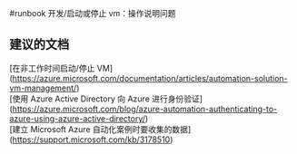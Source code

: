 
<properties
    pageTitle="runbook development/start or stop vms: how-to issues"
    description="与 runbook 开发/启动或停止 vm 相关的问题：操作说明问题"
    service="microsoft.automation"
    resource="automationaccounts"
    authors="adoylemsft"
    displayorder=""
    selfHelpType="generic"
    supportTopicIds="32501564"
    resourceTags=""
    productPesIds="15607"
    cloudEnvironments="public, Blackforest, Fairfax"
/>


#<a name="runbook-developmentstart-or-stop-vms-howto-issues"></a>runbook 开发/启动或停止 vm：操作说明问题


## <a name="recommended-documents"></a>**建议的文档**
[在非工作时间启动/停止 VM] (https://azure.microsoft.com/documentation/articles/automation-solution-vm-management/) <br>
[使用 Azure Active Directory 向 Azure 进行身份验证] (https://azure.microsoft.com/blog/azure-automation-authenticating-to-azure-using-azure-active-directory/) <br>
[建立 Microsoft Azure 自动化案例时要收集的数据] (https://support.microsoft.com/kb/3178510)


<!--HONumber=Nov16_HO1-->


